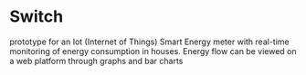 # Switch

prototype for an Iot (Internet of Things) Smart Energy meter with real-time monitoring of energy consumption in houses.
Energy flow can be viewed on a web platform through graphs and bar charts
